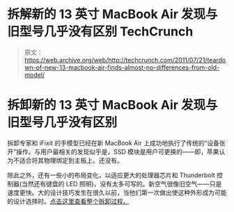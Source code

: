 # 拆解新的 13 英寸 MacBook Air 发现与旧型号几乎没有区别 TechCrunch

> 原文：<https://web.archive.org/web/http://techcrunch.com/2011/07/21/teardown-of-new-13-macbook-air-finds-almost-no-differences-from-old-model/>

# 拆卸新的 13 英寸 MacBook Air 发现与旧型号几乎没有区别

拆卸专家和 iFixit 的手模型已经在新 MacBook Air 上成功地执行了传统的“设备张开”操作。与用户最相关的发现似乎是，SSD 模块是用户可更换的——即，苹果认为不适合将其物理绑定到主板上。还没有。

除此之外，还有一些小的布局变化，以适应更大的处理器芯片和 Thunderbolt 控制器(当然还有键盘的 LED 照明)，没有太多可写的。新空气很像旧空气——只是速度更快。大的设计技巧发生在很久以前，当他们第一次做出使这种外形成为可能的设计选择时。[点击这里查看整个拆卸过程。](https://web.archive.org/web/20230204233107/http://www.ifixit.com/Teardown/MacBook-Air-13-Inch-Mid-2011-Teardown/6130/1)